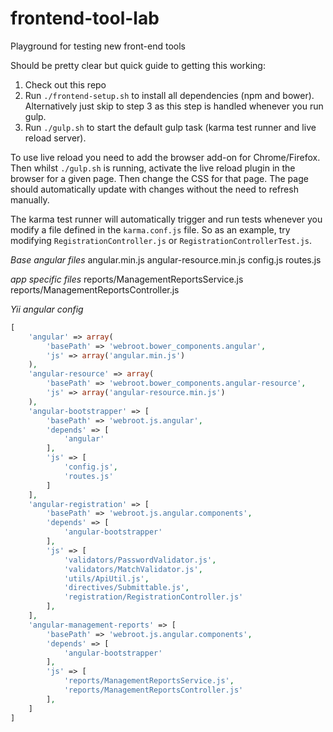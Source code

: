 # frontend-tool-lab
Playground for testing new front-end tools

Should be pretty clear but quick guide to getting this working:

1. Check out this repo
2. Run ```./frontend-setup.sh``` to install all dependencies (npm and bower). Alternatively just skip to step 3 as this step is handled whenever you run gulp.
3. Run ```./gulp.sh``` to start the default gulp task (karma test runner and live reload server).

To use live reload you need to add the browser add-on for Chrome/Firefox. Then whilst ```./gulp.sh``` is running, activate the live reload plugin in the browser for a given page. Then change the CSS for that page. The page should automatically update with changes without the need to refresh manually.

The karma test runner will automatically trigger and run tests whenever you modify a file defined in the ```karma.conf.js``` file. So as an example, try modifying ```RegistrationController.js``` or ```RegistrationControllerTest.js```.

*Base angular files*
angular.min.js
angular-resource.min.js
config.js
routes.js

*app specific files*
reports/ManagementReportsService.js
reports/ManagementReportsController.js

*Yii angular config*

```php
[
    'angular' => array(
        'basePath' => 'webroot.bower_components.angular',
        'js' => array('angular.min.js')
    ),
    'angular-resource' => array(
        'basePath' => 'webroot.bower_components.angular-resource',
        'js' => array('angular-resource.min.js')
    ),
    'angular-bootstrapper' => [
        'basePath' => 'webroot.js.angular',
        'depends' => [
            'angular'
        ],
        'js' => [
            'config.js',
            'routes.js'
        ]
    ],
    'angular-registration' => [
        'basePath' => 'webroot.js.angular.components',
        'depends' => [
            'angular-bootstrapper'
        ],
        'js' => [
            'validators/PasswordValidator.js',
            'validators/MatchValidator.js',
            'utils/ApiUtil.js',
            'directives/Submittable.js',
            'registration/RegistrationController.js'
        ],
    ],
    'angular-management-reports' => [
        'basePath' => 'webroot.js.angular.components',
        'depends' => [
            'angular-bootstrapper'
        ],
        'js' => [
            'reports/ManagementReportsService.js',
            'reports/ManagementReportsController.js'
        ],
    ]
]
```